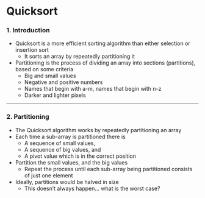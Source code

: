 # Quicksort

### 1. Introduction

* Quicksort is a more efficient sorting algorithm than either selection or insertion sort
	* It sorts an array by repeatedly partitioning it
* Partitioning is the process of dividing an array into sections (partitions), based on some criteria
	* Big and small values
	* Negative and positive numbers
	* Names that begin with a-m, names that begin with n-z
	* Darker and lighter pixels

-----

### 2. Partitioning

* The Quicksort algorithm works by repeatedly partitioning an array
* Each time a sub-array is partitioned there is
	* A sequence of small values,
	* A sequence of big values, and
	* A pivot value which is in the correct position
* Partition the small values, and the big values
	* Repeat the process until each sub-array being partitioned consists of just one element
* Ideally, partitions would be halved in size
	* This doesn’t always happen… what is the worst case?

